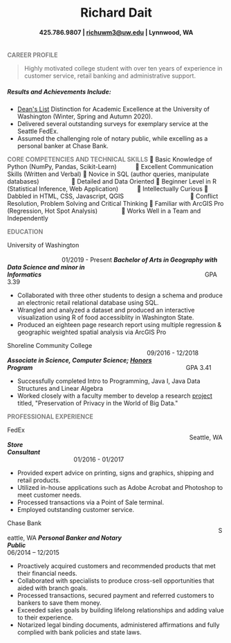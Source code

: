 # <div align = "center"> Richard Dait </div>
#### <div align = "center"> 425.786.9807 | richuwm3@uw.edu | Lynnwood, WA </div>
<br/>
<span style="color: gray; font-weight:bold">CAREER PROFILE</span>

> Highly motivated college student with over ten years of experience in customer service, retail banking and administrative support.

##### Results and Achievements Include:
- [Dean's List](https://registrar.washington.edu/students/quarterly-deans-list/seattle-recipients/) Distinction for Academic Excellence at the University of Washington (Winter, Spring and Autumn 2020).
- Delivered several outstanding surveys for exemplary service at the Seattle FedEx.
- Assumed the challenging role of notary public, while excelling as a personal banker at Chase Bank.

<span style="color: gray; font-weight:bold">CORE COMPETENCIES AND TECHNICAL SKILLS</span>
 Basic Knowledge of Python (NumPy, Pandas, Scikit-Learn) &nbsp;&nbsp;&nbsp;&nbsp;&nbsp;&nbsp;&nbsp;&nbsp;&nbsp;&nbsp; Excellent Communication Skills (Written and Verbal)
 Novice in SQL (author queries, manipulate databases)&nbsp;&nbsp;&nbsp;&nbsp;&nbsp;&nbsp;&nbsp;&nbsp;&nbsp;&nbsp;&nbsp;&nbsp;&nbsp;&nbsp;&nbsp;&nbsp;&nbsp;&nbsp;&nbsp; Detailed and Data Oriented
 Beginner Level in R (Statistical Inference, Web Application)&nbsp;&nbsp;&nbsp;&nbsp;&nbsp;&nbsp;&nbsp;&nbsp;&nbsp;&nbsp;&nbsp; Intellectually Curious
 Dabbled in HTML, CSS, Javascript, QGIS&nbsp;&nbsp;&nbsp;&nbsp;&nbsp;&nbsp;&nbsp;&nbsp;&nbsp;&nbsp;&nbsp;&nbsp;&nbsp;&nbsp;&nbsp;&nbsp;&nbsp;&nbsp;&nbsp;&nbsp;&nbsp;&nbsp;&nbsp;&nbsp;&nbsp;&nbsp;&nbsp;&nbsp;&nbsp;&nbsp;&nbsp;&nbsp;&nbsp;&nbsp;&nbsp;&nbsp;&nbsp;&nbsp;&nbsp; Conflict Resolution, Problem Solving and Critical Thinking
 Familiar with ArcGIS Pro (Regression, Hot Spot Analysis)&nbsp;&nbsp;&nbsp;&nbsp;&nbsp;&nbsp;&nbsp;&nbsp;&nbsp;&nbsp;&nbsp;&nbsp;&nbsp;&nbsp; Works Well in a Team and Independently

  <span style="color: gray; font-weight:bold">EDUCATION</span>

  University of Washington &nbsp;&nbsp;&nbsp;&nbsp;&nbsp;&nbsp;&nbsp;&nbsp;&nbsp;&nbsp;&nbsp;&nbsp;&nbsp;&nbsp;&nbsp;&nbsp;&nbsp;&nbsp;&nbsp;&nbsp;&nbsp;&nbsp;&nbsp;&nbsp;&nbsp;&nbsp;&nbsp;&nbsp;&nbsp;&nbsp;&nbsp;&nbsp;&nbsp;&nbsp;&nbsp;&nbsp;&nbsp;&nbsp;&nbsp;&nbsp;&nbsp;&nbsp;&nbsp;&nbsp;&nbsp;&nbsp;&nbsp;&nbsp;&nbsp;&nbsp;&nbsp;&nbsp;&nbsp;&nbsp;&nbsp;&nbsp;&nbsp;&nbsp;&nbsp;&nbsp;&nbsp;&nbsp;&nbsp;&nbsp;&nbsp;&nbsp;&nbsp;&nbsp;&nbsp;&nbsp;&nbsp;&nbsp;&nbsp;&nbsp;&nbsp;&nbsp;&nbsp;&nbsp;&nbsp;&nbsp;&nbsp;&nbsp;&nbsp;&nbsp;&nbsp;&nbsp;&nbsp;&nbsp;&nbsp;&nbsp;&nbsp;&nbsp;&nbsp;&nbsp;&nbsp;&nbsp;&nbsp;&nbsp;&nbsp;&nbsp;&nbsp;&nbsp;&nbsp;&nbsp;&nbsp;&nbsp;&nbsp;&nbsp;&nbsp;&nbsp;&nbsp;&nbsp;&nbsp;&nbsp;&nbsp;&nbsp;&nbsp;&nbsp;&nbsp;&nbsp;&nbsp;&nbsp;&nbsp;&nbsp;&nbsp;&nbsp;&nbsp;&nbsp;&nbsp;&nbsp;&nbsp;&nbsp;&nbsp;&nbsp;&nbsp;&nbsp;&nbsp;&nbsp;&nbsp;&nbsp;&nbsp;&nbsp;&nbsp;&nbsp;&nbsp;&nbsp;&nbsp;&nbsp;&nbsp;&nbsp;&nbsp;&nbsp;&nbsp;&nbsp;&nbsp;&nbsp;&nbsp;&nbsp;&nbsp;&nbsp;01/2019 - Present
  ***Bachelor of Arts in Geography with Data Science and minor in Informatics***&nbsp;&nbsp;&nbsp;&nbsp;&nbsp;&nbsp;&nbsp;&nbsp;&nbsp;&nbsp;&nbsp;&nbsp;&nbsp;&nbsp;&nbsp;&nbsp;&nbsp;&nbsp;&nbsp;&nbsp;&nbsp;&nbsp;&nbsp;&nbsp;&nbsp;&nbsp;&nbsp;&nbsp;&nbsp;&nbsp;&nbsp;&nbsp;&nbsp;&nbsp;&nbsp;&nbsp;&nbsp;&nbsp;&nbsp;&nbsp;&nbsp;&nbsp;&nbsp;&nbsp;&nbsp;&nbsp;&nbsp;&nbsp;&nbsp;&nbsp;&nbsp;&nbsp;&nbsp;&nbsp;&nbsp;&nbsp;&nbsp;&nbsp;&nbsp;&nbsp;&nbsp;&nbsp;&nbsp;&nbsp;&nbsp;&nbsp;&nbsp;&nbsp;&nbsp;&nbsp;&nbsp;&nbsp;&nbsp;&nbsp;&nbsp;&nbsp;&nbsp;&nbsp;&nbsp;&nbsp;&nbsp;&nbsp;&nbsp;&nbsp;&nbsp;&nbsp;&nbsp;&nbsp;&nbsp;&nbsp;&nbsp;&nbsp;&nbsp;&nbsp;&nbsp;&nbsp;GPA 3.39
  - Collaborated with three other students to design a schema and produce an electronic retail relational database using SQL.
  - Wrangled and analyzed a dataset and produced an interactive visualization using R of food accessiblity in Washington State.
  - Produced an eighteen page research report using multiple regression & geographic weighted spatial analysis via ArcGIS Pro


Shoreline Community College &nbsp;&nbsp;&nbsp;&nbsp;&nbsp;&nbsp;&nbsp;&nbsp;&nbsp;&nbsp;&nbsp;&nbsp;&nbsp;&nbsp;&nbsp;&nbsp;&nbsp;&nbsp;&nbsp;&nbsp;&nbsp;&nbsp;&nbsp;&nbsp;&nbsp;&nbsp;&nbsp;&nbsp;&nbsp;&nbsp;&nbsp;&nbsp;&nbsp;&nbsp;&nbsp;&nbsp;&nbsp;&nbsp;&nbsp;&nbsp;&nbsp;&nbsp;&nbsp;&nbsp;&nbsp;&nbsp;&nbsp;&nbsp;&nbsp;&nbsp;&nbsp;&nbsp;&nbsp;&nbsp;&nbsp;&nbsp;&nbsp;&nbsp;&nbsp;&nbsp;&nbsp;&nbsp;&nbsp;&nbsp;&nbsp;&nbsp;&nbsp;&nbsp;&nbsp;&nbsp;&nbsp;&nbsp;&nbsp;&nbsp;&nbsp;&nbsp;&nbsp;&nbsp;&nbsp;&nbsp;&nbsp;&nbsp;09/2016 - 12/2018
  ***Associate in Science, Computer Science; [Honors](https://www.shoreline.edu/honors/default.aspx) Program***&nbsp;&nbsp;&nbsp;&nbsp;&nbsp;&nbsp;&nbsp;&nbsp;&nbsp;&nbsp;&nbsp;&nbsp;&nbsp;&nbsp;&nbsp;&nbsp;&nbsp;&nbsp;&nbsp;&nbsp;&nbsp;&nbsp;&nbsp;&nbsp;&nbsp;&nbsp;&nbsp;&nbsp;&nbsp;&nbsp;&nbsp;&nbsp;&nbsp;&nbsp;&nbsp;&nbsp;&nbsp;&nbsp;&nbsp;&nbsp;&nbsp;&nbsp;&nbsp;&nbsp;&nbsp;&nbsp;&nbsp;&nbsp;&nbsp;&nbsp;&nbsp;&nbsp;&nbsp;&nbsp;&nbsp;&nbsp;&nbsp;&nbsp;&nbsp;&nbsp;&nbsp;&nbsp;&nbsp;&nbsp;&nbsp;&nbsp;&nbsp;&nbsp;&nbsp;&nbsp;&nbsp;&nbsp;&nbsp;&nbsp;&nbsp;&nbsp;&nbsp;&nbsp;&nbsp;&nbsp;&nbsp;&nbsp;&nbsp;&nbsp;&nbsp;&nbsp;&nbsp;&nbsp;&nbsp;&nbsp;GPA 3.41
  - Successfully completed Intro to Programming, Java I, Java Data Structures and Linear Algebra
  - Worked closely with a faculty member to develop a research [project](https://www.youtube.com/watch?v=S07sP91-2F8&list=PLC037B36DFEEFD4B6&index=26) titled, "Preservation of Privacy in the World of Big Data."

<span style="color: gray; font-weight:bold">PROFESSIONAL EXPERIENCE</span>

  FedEx &nbsp;&nbsp;&nbsp;&nbsp;&nbsp;&nbsp;&nbsp;&nbsp;&nbsp;&nbsp;&nbsp;&nbsp;&nbsp;&nbsp;&nbsp;&nbsp;&nbsp;&nbsp;&nbsp;&nbsp;&nbsp;&nbsp;&nbsp;&nbsp;&nbsp;&nbsp;&nbsp;&nbsp;&nbsp;&nbsp;&nbsp;&nbsp;&nbsp;&nbsp;&nbsp;&nbsp;&nbsp;&nbsp;&nbsp;&nbsp;&nbsp;&nbsp;&nbsp;&nbsp;&nbsp;&nbsp;&nbsp;&nbsp;&nbsp;&nbsp;&nbsp;&nbsp;&nbsp;&nbsp;&nbsp;&nbsp;&nbsp;&nbsp;&nbsp;&nbsp;&nbsp;&nbsp;&nbsp;&nbsp;&nbsp;&nbsp;&nbsp;&nbsp;&nbsp;&nbsp;&nbsp;&nbsp;&nbsp;&nbsp;&nbsp;&nbsp;&nbsp;&nbsp;&nbsp;&nbsp;&nbsp;&nbsp;&nbsp;&nbsp;&nbsp;&nbsp;&nbsp;&nbsp;&nbsp;&nbsp;&nbsp;&nbsp;&nbsp;&nbsp;&nbsp;&nbsp;&nbsp;&nbsp;&nbsp;&nbsp;&nbsp;&nbsp;&nbsp;&nbsp;&nbsp;&nbsp;&nbsp;Seattle, WA
  ***Store Consultant***&nbsp;&nbsp;&nbsp;&nbsp;&nbsp;&nbsp;&nbsp;&nbsp;&nbsp;&nbsp;&nbsp;&nbsp;&nbsp;&nbsp;&nbsp;&nbsp;&nbsp;&nbsp;&nbsp;&nbsp;&nbsp;&nbsp;&nbsp;&nbsp;&nbsp;&nbsp;&nbsp;&nbsp;&nbsp;&nbsp;&nbsp;&nbsp;&nbsp;&nbsp;&nbsp;&nbsp;&nbsp;&nbsp;&nbsp;&nbsp;&nbsp;&nbsp;&nbsp;&nbsp;&nbsp;&nbsp;&nbsp;&nbsp;&nbsp;&nbsp;&nbsp;&nbsp;&nbsp;&nbsp;&nbsp;&nbsp;&nbsp;&nbsp;&nbsp;&nbsp;&nbsp;&nbsp;&nbsp;&nbsp;&nbsp;&nbsp;&nbsp;&nbsp;&nbsp;&nbsp;&nbsp;&nbsp;&nbsp;&nbsp;&nbsp;&nbsp;&nbsp;&nbsp;&nbsp;&nbsp;&nbsp;&nbsp;&nbsp;&nbsp;&nbsp;&nbsp;&nbsp;&nbsp;&nbsp;&nbsp;&nbsp;&nbsp;&nbsp;&nbsp;&nbsp;&nbsp;&nbsp;&nbsp;&nbsp;&nbsp;&nbsp;&nbsp;&nbsp;&nbsp;&nbsp;&nbsp;&nbsp;&nbsp;&nbsp;&nbsp;&nbsp;&nbsp;&nbsp;&nbsp;&nbsp;&nbsp;&nbsp;&nbsp;&nbsp;&nbsp;&nbsp;&nbsp;&nbsp;&nbsp;&nbsp;&nbsp;&nbsp;&nbsp;&nbsp;&nbsp;&nbsp;&nbsp;&nbsp;&nbsp;&nbsp;&nbsp;&nbsp;&nbsp;&nbsp;&nbsp;&nbsp;&nbsp;&nbsp;&nbsp;&nbsp;&nbsp;&nbsp;01/2016 - 01/2017
  - Provided expert advice on printing, signs and graphics, shipping and retail products.
  - Utilized in-house applications such as Adobe Acrobat and Photoshop to meet customer needs.
  - Processed transactions via a Point of Sale terminal.
  - Employed outstanding customer service.

Chase Bank &nbsp;&nbsp;&nbsp;&nbsp;&nbsp;&nbsp;&nbsp;&nbsp;&nbsp;&nbsp;&nbsp;&nbsp;&nbsp;&nbsp;&nbsp;&nbsp;&nbsp;&nbsp;&nbsp;&nbsp;&nbsp;&nbsp;&nbsp;&nbsp;&nbsp;&nbsp;&nbsp;&nbsp;&nbsp;&nbsp;&nbsp;&nbsp;&nbsp;&nbsp;&nbsp;&nbsp;&nbsp;&nbsp;&nbsp;&nbsp;&nbsp;&nbsp;&nbsp;&nbsp;&nbsp;&nbsp;&nbsp;&nbsp;&nbsp;&nbsp;&nbsp;&nbsp;&nbsp;&nbsp;&nbsp;&nbsp;&nbsp;&nbsp;&nbsp;&nbsp;&nbsp;&nbsp;&nbsp;&nbsp;&nbsp;&nbsp;&nbsp;&nbsp;&nbsp;&nbsp;&nbsp;&nbsp;&nbsp;&nbsp;&nbsp;&nbsp;&nbsp;&nbsp;&nbsp;&nbsp;&nbsp;&nbsp;&nbsp;&nbsp;&nbsp;&nbsp;&nbsp;&nbsp;&nbsp;&nbsp;&nbsp;&nbsp;&nbsp;&nbsp;&nbsp;&nbsp;&nbsp;&nbsp;&nbsp;&nbsp;&nbsp;&nbsp;&nbsp;&nbsp;&nbsp;&nbsp;&nbsp;&nbsp;&nbsp;&nbsp;&nbsp;&nbsp;&nbsp;&nbsp;&nbsp;&nbsp;&nbsp;&nbsp;&nbsp;&nbsp;&nbsp;&nbsp;&nbsp;&nbsp;Seattle, WA
***Personal Banker and Notary Public***&nbsp;&nbsp;&nbsp;&nbsp;&nbsp;&nbsp;&nbsp;&nbsp;&nbsp;&nbsp;&nbsp;&nbsp;&nbsp;&nbsp;&nbsp;&nbsp;&nbsp;&nbsp;&nbsp;&nbsp;&nbsp;&nbsp;&nbsp;&nbsp;&nbsp;&nbsp;&nbsp;&nbsp;&nbsp;&nbsp;&nbsp;&nbsp;&nbsp;&nbsp;&nbsp;&nbsp;&nbsp;&nbsp;&nbsp;&nbsp;&nbsp;&nbsp;&nbsp;&nbsp;&nbsp;&nbsp;&nbsp;&nbsp;&nbsp;&nbsp;&nbsp;&nbsp;&nbsp;&nbsp;&nbsp;&nbsp;&nbsp;&nbsp;&nbsp;&nbsp;&nbsp;&nbsp;&nbsp;&nbsp;&nbsp;&nbsp;&nbsp;&nbsp;&nbsp;&nbsp;&nbsp;&nbsp;&nbsp;&nbsp;&nbsp;&nbsp;&nbsp;&nbsp;&nbsp;&nbsp;&nbsp;&nbsp;&nbsp;&nbsp;&nbsp;&nbsp;&nbsp;&nbsp;&nbsp;&nbsp;&nbsp;&nbsp;&nbsp;&nbsp;&nbsp;&nbsp;&nbsp;&nbsp;&nbsp;&nbsp;&nbsp;&nbsp;&nbsp;&nbsp;&nbsp;&nbsp;&nbsp;&nbsp;&nbsp;&nbsp;&nbsp;&nbsp;&nbsp;&nbsp;&nbsp;06/2014 – 12/2015
- Proactively acquired customers and recommended products that met their financial needs.
- Collaborated with specialists to produce cross-sell opportunities that aided with branch goals.
- Processed transactions, secured payment and referred customers to bankers to save them money.
- Exceeded sales goals by building lifelong relationships and adding value to their experience.
- Notarized legal binding documents, administered affirmations and fully complied with bank policies and state laws.
